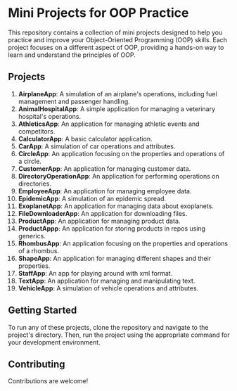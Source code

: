 # Mini Projects for OOP Practice

This repository contains a collection of mini projects designed to help you practice and improve your Object-Oriented Programming (OOP) skills. Each project focuses on a different aspect of OOP, providing a hands-on way to learn and understand the principles of OOP.

## Projects

1. **AirplaneApp**: A simulation of an airplane's operations, including fuel management and passenger handling.
2. **AnimalHospitalApp**: A simple application for managing a veterinary hospital's operations.
3. **AthleticsApp**: An application for managing athletic events and competitors.
4. **CalculatorApp**: A basic calculator application.
5. **CarApp**: A simulation of car operations and attributes.
6. **CircleApp**: An application focusing on the properties and operations of a circle.
7. **CustomerApp**: An application for managing customer data.
8. **DirectoryOperationApp**: An application for performing operations on directories.
9. **EmployeeApp**: An application for managing employee data.
10. **EpidemicApp**: A simulation of an epidemic spread.
11. **ExoplanetApp**: An application for managing data about exoplanets.
12. **FileDownloaderApp**: An application for downloading files.
13. **ProductApp**: An application for managing product data.
14. **ProductAppp**: An application for storing products in repos using generics.
15. **RhombusApp**: An application focusing on the properties and operations of a rhombus.
16. **ShapeApp**: An application for managing different shapes and their properties.
17. **StaffApp**: An app for playing around with xml format.
18. **TextApp**: An application for managing and manipulating text.
19. **VehicleApp**: A simulation of vehicle operations and attributes.

## Getting Started

To run any of these projects, clone the repository and navigate to the project's directory. Then, run the project using the appropriate command for your development environment.

## Contributing

Contributions are welcome! 
